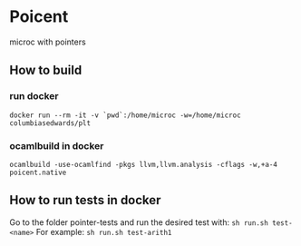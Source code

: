 # Poicent
microc with pointers

## How to build
### run docker
``docker run --rm -it -v `pwd`:/home/microc -w=/home/microc columbiasedwards/plt``

### ocamlbuild in docker
`ocamlbuild -use-ocamlfind -pkgs llvm,llvm.analysis -cflags -w,+a-4 poicent.native`

## How to run tests in docker
Go to the folder pointer-tests and run the desired test with:
`sh run.sh test-<name>`
For example:
`sh run.sh test-arith1`
